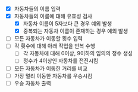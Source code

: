 - [x] 자동차들의 이름 입력
- [x] 자동차들의 이름에 대해 유효성 검사
  - [x] 자동차 이름이 5자보다 큰 경우 예외 발생
  - [x] 중복되는 자동차 이름이 존재하는 경우 예외 발생
- [ ] 모든 자동차가 이동할 횟수 입력
- [ ] 각 횟수에 대해 아래 작업을 반복 수행
  - [ ] 각 자동차에 대해 0이상, 9이하의 임의의 정수 생성
  - [ ] 정수가 4이상인 자동차를 전진시킴
- [ ] 모든 자동차가 이동한 거리를 비교
- [ ] 가장 멀리 이동한 자동차를 우승시킴
- [ ] 우승 자동차 출력
